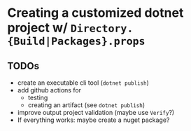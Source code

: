 # Creating a customized dotnet project w/ `Directory.{Build|Packages}.props`

## TODOs

- create an executable cli tool (`dotnet publish`)
- add github actions for
  - testing
  - creating an artifact (see `dotnet publish`)
- improve output project validation (maybe use `Verify`?)
- If everything works: maybe create a nuget package?
